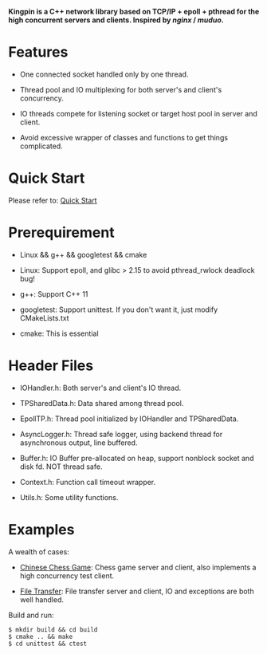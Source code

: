 **Kingpin is a C++ network library based on TCP/IP + epoll + pthread for the high concurrent servers and clients. Inspired by *nginx* / *muduo*.**

# Features

* One connected socket handled only by one thread.

* Thread pool and IO multiplexing for both server's and client's concurrency.

* IO threads compete for listening socket or target host pool in server and client.

* Avoid excessive wrapper of classes and functions to get things complicated.

# Quick Start

Please refer to: [Quick Start](https://github.com/GeniusDai/kingpin/tree/dev/examples/quick_start)

# Prerequirement

* Linux && g++ && googletest && cmake

* Linux: Support epoll, and glibc > 2.15 to avoid pthread_rwlock deadlock bug!

* g++: Support C++ 11

* googletest: Support unittest. If you don't want it, just modify CMakeLists.txt

* cmake: This is essential

# Header Files

* IOHandler.h: Both server's and client's IO thread.

* TPSharedData.h: Data shared among thread pool.

* EpollTP.h: Thread pool initialized by IOHandler and TPSharedData.

* AsyncLogger.h: Thread safe logger, using backend thread for asynchronous output, line buffered.

* Buffer.h: IO Buffer pre-allocated on heap, support nonblock socket and disk fd. NOT thread safe.

* Context.h: Function call timeout wrapper.

* Utils.h: Some utility functions.

# Examples

A wealth of cases:

* [Chinese Chess Game](https://github.com/GeniusDai/kingpin/tree/dev/examples/chinese_chess_game): Chess game server and client, also implements a high concurrency test client.

* [File Transfer](https://github.com/GeniusDai/kingpin/tree/dev/examples/file_transfer): File transfer server and client, IO and exceptions are both well handled.

Build and run:

    $ mkdir build && cd build
    $ cmake .. && make
    $ cd unittest && ctest
